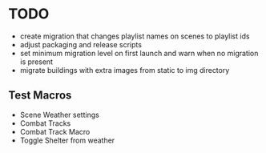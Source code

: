 # TODO

* create migration that changes playlist names on scenes to playlist ids
* adjust packaging and release scripts
* set minimum migration level on first launch and warn when no migration is present
* migrate buildings with extra images from static to img directory

## Test Macros

* Scene Weather settings
* Combat Tracks
* Combat Track Macro
* Toggle Shelter from weather